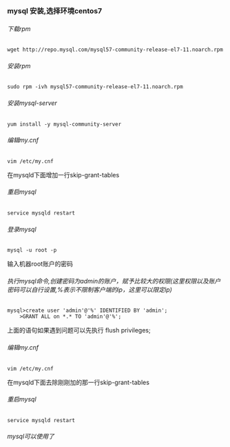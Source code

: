 ### mysql 安装,选择环境centos7
###### 下载rpm
```
wget http://repo.mysql.com/mysql57-community-release-el7-11.noarch.rpm
```
###### 安装rpm
```
sudo rpm -ivh mysql57-community-release-el7-11.noarch.rpm
```
###### 安装mysql-server
```
yum install -y mysql-community-server
```
###### 编辑my.cnf
```
vim /etc/my.cnf
```
在mysqld下面增加一行skip-grant-tables
###### 重启mysql
```
service mysqld restart
```
###### 登录mysql
```
mysql -u root -p
```
输入机器root账户的密码
###### 执行mysql命令,创建密码为admin的账户，赋予比较大的权限(这里权限以及账户密码可以自行设置,%表示不限制客户端的ip，这里可以限定ip)
 ```
 mysql>create user 'admin'@'%' IDENTIFIED BY 'admin';
     >GRANT ALL on *.* TO 'admin'@'%';
 ```
 上面的语句如果遇到问题可以先执行 flush privileges;
###### 编辑my.cnf
 ```
 vim /etc/my.cnf
 ```
在mysqld下面去除刚刚加的那一行skip-grant-tables
###### 重启mysql
 ```
 service mysqld restart
```
###### mysql可以使用了

